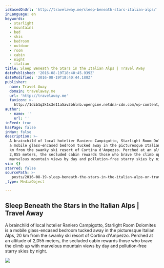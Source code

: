 ```yaml
---
isBasedOnUrl: 'http://travelaway.me/sleep-beneath-stars-italian-alps/'
inLanguage: en
keywords:
  - starlight
  - mountains
  - bed
  - skis
  - bedroom
  - outdoor
  - room
  - cabin
  - night
  - italian
title: Sleep Beneath the Stars in the Italian Alps | Travel Away
datePublished: '2016-08-19T18:40:45.039Z'
dateModified: '2016-08-19T18:40:44.180Z'
publisher:
  name: Travel Away
  domain: travelaway.me
  url: 'http://travelaway.me'
  favicon: >-
    http://1dib1q3k1s3e11a5av3bhlnb.wpengine.netdna-cdn.com/wp-content/uploads/2016/01/cropped-newfavta-192x192.png
author:
  - name: ''
    url: ''
inFeed: true
hasPage: false
inNav: false
description: >-
  A brainchild of local hotelier Raniero Campigotto, Starlight Room Dolomites is
  a mobile glass-encased bedroom tucked away in the picturesque Italian Alps, 20
  km from the swanky ski resort of Cortina d'Ampezzo. Perched at an altitude of
  2,055 meters, the secluded cabin rewards those who brave the climb up with
  marvelous mountain views by day and pollution-free starry skies by night.
via: {}
starred: false
sourcePath: >-
  _posts/2016-08-19-sleep-beneath-the-stars-in-the-italian-alps-or-travel-away.md
_type: MediaObject

---
```

<article style=""><h1>Sleep Beneath the Stars in the Italian Alps | Travel Away</h1><p>A brainchild of local hotelier Raniero Campigotto, Starlight Room Dolomites is a mobile glass-encased bedroom tucked away in the picturesque Italian Alps, 20 km from the swanky ski resort of Cortina d'Ampezzo. Perched at an altitude of 2,055 meters, the secluded cabin rewards those who brave the climb up with marvelous mountain views by day and pollution-free starry skies by night.</p><img src="https://s3-us-west-2.amazonaws.com/the-grid-img/p/92b43fb44efd523c5ccd561ea81dd7851aa658c8.jpg" /></article>